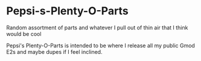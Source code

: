 # Pepsi-s-Plenty-O-Parts
Random assortment of parts and whatever I pull out of thin air that I think would be cool

Pepsi's Plenty-O-Parts is intended to be where I release all my public Gmod E2s and maybe dupes if I feel inclined.
